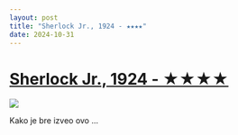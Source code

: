 ```yaml
---
layout: post
title: "Sherlock Jr., 1924 - ★★★★"
date: 2024-10-31
---
```


# [Sherlock Jr., 1924 - ★★★★](https://letterboxd.com/pavlesap/film/sherlock-jr/)

<p><img src="https://a.ltrbxd.com/resized/film-poster/5/1/1/7/7/51177-sherlock-jr--0-600-0-900-crop.jpg?v=740a4fd1f3" /></p> <p>Kako je bre izveo ovo ...

